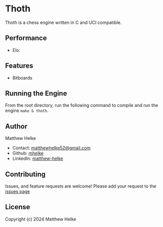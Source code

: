 # Thoth
Thoth is a chess engine written in C and UCI compatible.

## Performance
  * Elo:

## Features
  * Bitboards
  
## Running the Engine

From the root directory, run the following command to compile and run the engine `make & thoth`. 

## Author

Matthew Helke

* Contact: [matthewhelke52@gmail.com](mailto:matthewhelke52@gmail.com)
* Github: [mhelke](https://github.com/mhelke)
* LinkedIn: [matthew-helke](https://www.linkedin.com/in/matthew-helke)

## Contributing

Issues, and feature requests are welcome!
Please add your request to the [issues page](https://github.com/mhelke/Thoth/issues)

## License

Copyright (c) 2024 Matthew Helke
